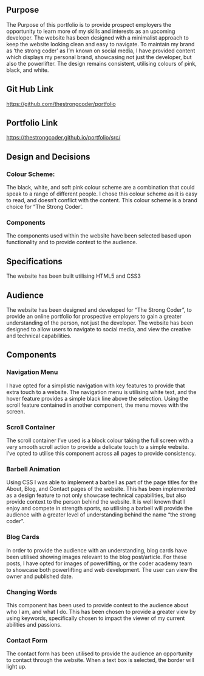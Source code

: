 ## Purpose
The Purpose of this portfolio is to provide prospect employers the opportunity to learn more of my skills and interests as an upcoming developer. The website has been designed with a minimalist approach to keep the website looking clean and easy to navigate. To maintain my brand as ‘the strong coder’ as I’m known on social media, I have provided content which displays my personal brand, showcasing not just the developer, but also the powerlifter. The design remains consistent, utilising colours of pink, black, and white. 

## Git Hub Link
https://github.com/thestrongcoder/portfolio
## Portfolio Link
https://thestrongcoder.github.io/portfolio/src/
## Design and Decisions
### Colour Scheme: 
The black, white, and soft pink colour scheme are a combination that could speak to a range of different people. I chose this colour scheme as it is easy to read, and doesn’t conflict with the content. This colour scheme is a brand choice for “The Strong Coder’. 

### Components
The components used within the website have been selected based upon functionality and to provide context to the audience. 

## Specifications

The website has been built utilising HTML5 and CSS3 
## Audience
The website has been designed and developed for “The Strong Coder”, to provide an online portfolio for prospective employers to gain a greater understanding of the person, not just the developer. The website has been designed to allow users to navigate to social media, and view the creative and technical capabilities. 
## Components
### Navigation Menu

I have opted for a simplistic navigation with key features to provide that extra touch to a website. The navigation menu is utilising white text, and the hover feature provides a simple black line above the selection. Using the scroll feature contained in another component, the menu moves with the screen. 
### Scroll Container
The scroll container I’ve used is a block colour taking the full screen with a very smooth scroll action to provide a delicate touch to a simple website. I’ve opted to utilise this component across all pages to provide consistency. 
### Barbell Animation
Using CSS I was able to implement a barbell as part of the page titles for the About, Blog, and Contact pages of the website. This has been implemented as a design feature to not only showcase technical capabilities, but also provide context to the person behind the website. It is well known that I enjoy and compete in strength sports, so utilising a barbell will provide the audience with a greater level of understanding behind the name “the strong coder”. 
### Blog Cards
In order to provide the audience with an understanding, blog cards have been utilised showing images relevant to the blog post/article. For these posts, I have opted for images of powerlifting, or the coder academy team to showcase both powerlifting and web development. The user can view the owner and published date. 
### Changing Words
This component has been used to provide context to the audience about who I am, and what I do. This has been chosen to provide a greater view by using keywords, specifically chosen to impact the viewer of my current abilities and passions. 
### Contact Form
The contact form has been utilised to provide the audience an opportunity to contact through the website. When a text box is selected, the border will light up. 
